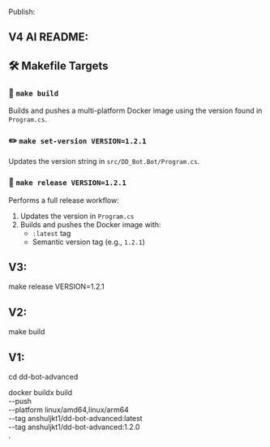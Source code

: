 Publish:

## V4 AI README:

## 🛠 Makefile Targets

### 🔨 `make build`

Builds and pushes a multi-platform Docker image using the version found in `Program.cs`.

### ✏️ `make set-version VERSION=1.2.1`

Updates the version string in `src/DD_Bot.Bot/Program.cs`.

### 🚀 `make release VERSION=1.2.1`

Performs a full release workflow:

1. Updates the version in `Program.cs`
2. Builds and pushes the Docker image with:
   - `:latest` tag
   - Semantic version tag (e.g., `1.2.1`)

## V3:
make release VERSION=1.2.1

## V2:
make build

## V1:
cd dd-bot-advanced

docker buildx build \
--push \
--platform linux/amd64,linux/arm64 \
--tag anshuljkt1/dd-bot-advanced:latest \
--tag anshuljkt1/dd-bot-advanced:1.2.0 \
.


<!-- <h1 align="center">DD_Bot</h1>

<p align="center">A Discord-Bot to start and stop Docker Containers, using the Docker Socket</p>
<p align="center">
<a href="https://hub.docker.com/r/assaro/ddbot"><img alt="Docker Image Size (tag)" src="https://img.shields.io/docker/image-size/assaro/ddbot/latest?style=for-the-badge">
<img alt="Docker Pulls" src="https://img.shields.io/docker/pulls/assaro/ddbot?style=for-the-badge"></a>
<img alt="GitHub commit activity" src="https://img.shields.io/github/commit-activity/m/assaro/DD_Bot?color=brightgreen&style=for-the-badge">
<img alt="GitHub" src="https://img.shields.io/github/license/assaro/dd_bot?style=for-the-badge"></p>

`"Conveniently, the program itself can be used as a Docker Container"` - ***Gadget Gabe*** \
**NEW: Now with commands to adjust permissions** 

## Screenshots

![Show Status of Containers](pics/Listcommand.png)
![Structured Settings File](pics/Settings.png)
![Send Command to Server](pics/Dockercommand.png)
![Bot's reply to command](pics/Dockerstart.png)

## Features

- Remotely start and stop Docker Containers using Discord Slash Commands
- Easily grant Users and Groups on your Discord access to selected containers
- Enable Friends to start specified Containers, e.g. Gameservers
    - Save Energy when noone is playing
- DD_Bot is designed to work on the same machine in its own Container
- Easy configuration through a single json file
- Built using [Discord.NET](https://github.com/discord-net/Discord.Net) and [Docker.DotNet](https://github.com/dotnet/Docker.DotNet)

## Requirements

- Docker
- a correctly configured bot from [Discord Developer Portal](https://discord.com/developers/), instructions can be found [here](/sites/discordbot.md)
- Internet connection

## [Installation](/sites/installation.md)

## [Settings](/sites/settings.md)

## [Commands](/sites/commands.md)

## [FAQ/Troubleshooting](/sites/faq.md)

## To-Do List

- [x] Initial release
- [x] Rewrite for docker sockets
- [x] Auto-updates for the settings.json Files
- [x] Commands to grant and revoke privileges to users and groups
- [ ] Fully customizable messages for Discord
- [ ] More statistics
- [ ] \(Maybe\) Auto-Shutdown for certain containers
- [ ] \(Maybe\) more command options
- [ ] \(Maybe\) implement RCON to control gameservers


### If you like my work, feel free to buy me a coffee
<p>
<br><a href="https://www.buymeacoffee.com/assaro"> <img align="left" src="https://cdn.buymeacoffee.com/buttons/v2/default-yellow.png" height="50" width="210" alt="assaro" /></a></p> -->
